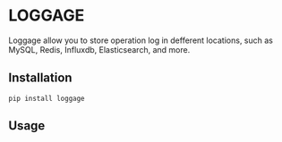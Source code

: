 # LOGGAGE

Loggage allow you to store operation log in defferent locations, such as MySQL, Redis, Influxdb, Elasticsearch, and more.


## Installation

```shell
pip install loggage
```

## Usage

